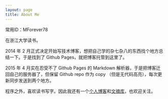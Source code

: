 ```yaml
---
layout: page
title: About Me
---
```


常用ID：MForever78

在浙江大学读书。

2014 年 2 月正式决定开始写技术博客，想把自己学的杂七杂八的东西找个地方总结一下。于是找到了 Github Pages，就把博客托管到这里了。

2015 年 4 月实在忍受不了 Github Pages 的 Markdown 解析器，于是把博客迁回自己的服务器了，但保留 Github repo 作为 copy （但是无代码高亮），每次更新同步发送到两个地方。

程序之外，喜欢读书写字。因此我还有一个[个人博客](//blog.mforever78.com)和[文摘库](//digest.mforever78.com)，也欢迎关注。
